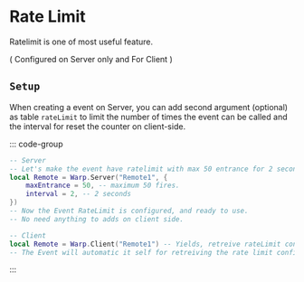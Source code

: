 # Rate Limit

Ratelimit is one of most useful feature.

( Configured on Server only and For Client )

## `Setup`

When creating a event on Server, you can add second argument (optional) as table `rateLimit` to limit the number of times the event can be called and the interval for reset the counter on client-side.

::: code-group
```lua [Server]
-- Server
-- Let's make the event have ratelimit with max 50 entrance for 2 seconds.
local Remote = Warp.Server("Remote1", {
	maxEntrance = 50, -- maximum 50 fires.
	interval = 2, -- 2 seconds
})
-- Now the Event RateLimit is configured, and ready to use.
-- No need anything to adds on client side.
```

```lua [Client]
-- Client
local Remote = Warp.Client("Remote1") -- Yields, retreive rateLimit configuration.
-- The Event will automatic it self for retreiving the rate limit configuration from the server.
```
:::
